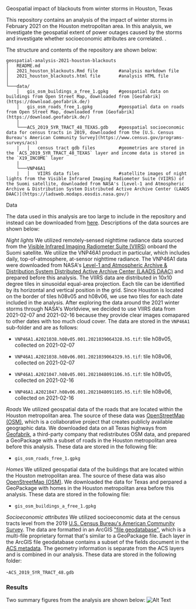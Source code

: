 Geospatial impact of blackouts from winter storms in Houston, Texas

This repository contains an analysis of the impact of winter storms in February 2021 on the Houston metropolitan area. In this analysis, we investigate the geospatial extent of power outages caused by the storms and investigate whether socioeconomic attributes are correlated. .

The structure and contents of the repository are shown below:

    geospatial-analysis-2021-houston-blackouts
    │   README.md                               
    │   2021_houston_blackouts.Rmd file        #analysis markdown file
    │   2021_houston_blackouts.html file       #analysis HTML file
    │
    └───data/
        │   gis_osm_buildings_a_free_1.gpkg    #geospatial data on buildings from Open Street Map, downloaded from [Geofabrik](https://download.geofabrik.de/)
        │   gis_osm_roads_free_1.gpkg          #geospatial data on roads from Open Street Map, downloaded from [Geofabrik](https://download.geofabrik.de/)
        │
        └───ACS_2019_5YR_TRACT_48_TEXAS.gdb    #geospatial socioeconomic data for census tracts in 2019, downloaded from the [U.S. Census Bureau's American Community Survey](https://www.census.gov/programs-surveys/acs)
        |   │   census tract gdb files         #geometries are stored in the `ACS_2019_5YR_TRACT_48_TEXAS` layer and income data is stored in the `X19_INCOME` layer
        |
        └───VNP46A1
        |   │   VIIRS data files               #satellite images of night lights from the Visible Infrared Imaging Radiometer Suite (VIIRS) of the Suomi satellite, downloaded from NASA's [Level-1 and Atmospheric Archive & Distribution System Distributed Active Archive Center (LAADS DAAC)](https://ladsweb.modaps.eosdis.nasa.gov/)

Data

The data used in this analysis are too large to include in the repository and instead can be downloaded from [here](https://drive.google.com/file/d/1bTk62xwOzBqWmmT791SbYbHxnCdjmBtw/view?usp=sharing). Descriptions of the data sources are shown below:


*Night lights* 
We utilized remotely-sensed nighttime radiance data sourced from the [Visible Infrared Imaging Radiometer Suite (VIIRS)](https://en.wikipedia.org/wiki/Visible_Infrared_Imaging_Radiometer_Suite) onboard the Suomi satellite. We utilize the VNP46A1 product in particular, which includes daily, top-of-atmosphere, at-sensor nighttime radiance. The VNP46A1 data were downloaded from NASA's [Level-1 and Atmospheric Archive & Distribution System Distributed Active Archive Center (LAADS DAAC)](https://ladsweb.modaps.eosdis.nasa.gov/) and prepared before this analysis. The VIIRS data are distributed in 10x10 degree tiles in sinusoidal equal-area projection. Each tile can be identified by its horizontal and vertical position in the grid. Since Houston is located on the border of tiles h08v05 and h08v06, we use two tiles for each date included in the analysis. After exploring the data around the 2021 winter storms through NASA's Worldview, we decided to use VIIRS data from 2021-02-07 and 2021-02-16 because they provide clear images comapared to other dates with too much cloud cover. The data are stored in the `VNP46A1` sub-folder and are as follows:

-   `VNP46A1.A2021038.h08v05.001.2021039064328.h5.tif`: tile h08v05, collected on 2021-02-07  

-   `VNP46A1.A2021038.h08v06.001.2021039064329.h5.tif`: tile h08v06, collected on 2021-02-07  

-   `VNP46A1.A2021047.h08v05.001.2021048091106.h5.tif`: tile h08v05, collected on 2021-02-16  

-   `VNP46A1.A2021047.h08v06.001.2021048091105.h5.tif`: tile h08v06, collected on 2021-02-16  


*Roads*
We utilized geospatial data of the roads that are located within the Houston metropolitan area. The source of these data was [OpenStreetMap (OSM)](https://planet.openstreetmap.org/), which is a collaborative project that creates publicly available geographic data. We downloaded data on all Texas highways from [Geofabrik](https://download.geofabrik.de/), a third-party company that redistributes OSM data, and prepared a GeoPackage with a subset of roads in the Houston metropolitan area before this analysis. These data are stored in the following file: 

- `gis_osm_roads_free_1.gpkg`


*Homes*
We utilized geospatial data of the buildings that are located within the Houston metropolitan area. The source of these data was also [OpenStreetMap (OSM)](https://planet.openstreetmap.org/). We downloaded the data for Texas and perpared a GeoPackage with homes in the Houston metropolitan area before this analysis. These data are stored in the following file: 

- `gis_osm_buildings_a_free_1.gpkg`

*Socioeconomic attributes*
We utilized socioeconomic data at the census tracts level from the 2019 [U.S. Census Bureau's American Community Survey](https://www.census.gov/programs-surveys/acs). The data are formatted in an ArcGIS ["file geodatabase"](https://desktop.arcgis.com/en/arcmap/latest/manage-data/administer-file-gdbs/file-geodatabases.htm), which is a multi-file proprietary format that's similar to a GeoPackage file. Each layer in the ArcGIS file geodatabase contains a subset of the fields document in the [ACS metadata](https://www2.census.gov/geo/docs/maps-data/data/tiger/prejoined/ACSMetadata2011.txt). The geometry information is separate from the ACS layers and is combined in our analysis. These data are stored in the following folder:

-`ACS_2019_5YR_TRACT_48.gdb`

### Results

Two summary figures from the analysis are shown below: ![Alt Text]()

